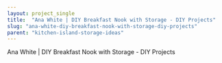 ```yaml
---
layout: project_single
title:  "Ana White | DIY Breakfast Nook with Storage - DIY Projects"
slug: "ana-white-diy-breakfast-nook-with-storage-diy-projects"
parent: "kitchen-island-storage-ideas"
---
```

Ana White | DIY Breakfast Nook with Storage - DIY Projects
